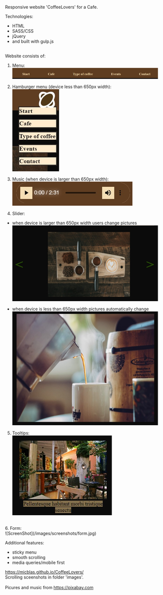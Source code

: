 Responsive website 'CoffeeLovers' for a Cafe.

Technologies:

- HTML
- SASS/CSS
- jQuery
- and built with gulp.js
<br>
Website consists of:

1. Menu:
   ![ScreenShot](/images/screenshots/menu.jpg)

2. Hamburger menu (device less than 650px width):<br>
   ![ScreenShot](/images/screenshots/menu-v2-2.jpg)

3. Music (when device is larger than 650px width):<br>
   ![ScreenShot](/images/screenshots/music.jpg)

4. Slider:

- when device is larger than 650px width users change pictures
  ![ScreenShot](/images/screenshots/slider.jpg)

- when device is less than 650px width pictures automatically change
  ![ScreenShot](/images/screenshots/slider-v2.jpg)

5.  Tooltips:<br>
    ![ScreenShot](/images/screenshots/tooltip.jpg)
<br>
6.  Form:<br>
    ![ScreenShot](/images/screenshots/form.jpg)

Additional features:

- sticky menu
- smooth scrolling
- media queries/mobile first

https://micblas.github.io/CoffeeLovers/<br>
Scrolling sceenshots in folder 'images'.<br><br>
Picures and music from https://pixabay.com<br>

